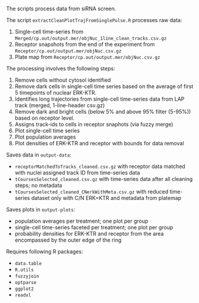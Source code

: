 The scripts process data from siRNA screen.

The script `extractCleanPlotTrajFromSinglePulse.R` processes raw data:

1. Single-cell time-series from `Merged/cp.out/output.mer/objNuc_1line_clean_tracks.csv.gz`
2. Receptor snapshots from the end of the experiment from `Receptor/cp.out/output.mer/objNuc.csv.gz`
3. Plate map from `Receptor/cp.out/output.mer/objNuc.csv.gz`


The processing involves the following steps:

1. Remove cells without cytosol identified
2. Remove dark cells in single-cell time series based on the average of first 5 timepoints of nuclear ERK-KTR.
3. Identifies long trajectories from single-cell time-series data from LAP track (merged, 1-line-header csv.gz) 
4. Remove dark and bright cells (below 5% and above 95% filter (5-95%)) based on receptor level.
5. Assigns track-ids to cells in receptor snaphots (via fuzzy merge)
6. Plot single-cell time series
7. Plot population averages
8. Plot densities of ERK-KTR and receptor with bounds for data removal

Saves data in `output-data`:

- `receptorMatchedToTracks_cleaned.csv.gz` with receptor data matched with nuclei assigned track ID from time-series data
- `tCoursesSelected_cleaned.csv.gz` with time-series data after all cleaning steps; no metadata
- `tCoursesSelected_cleaned_CNerkWithMeta.csv.gz` with reduced time-series dataset only with C/N ERK=KTR and metadata from platemap

Saves plots in `output-plots`:

- population averages per treatment; one plot per group
- single-cell time-series faceted per treatment; one plot per group
- probability densities for ERK-KTR and receptor from the area encompassed by the outer edge of the ring

Requires following R packages:

- `data.table`
- `R.utils`
- `fuzzyjoin`
- `optparse`
- `ggplot2`
- `readxl`